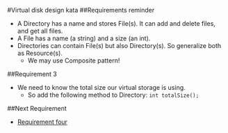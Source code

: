 #Virtual disk design kata
##Requirements reminder
* A Directory has a name and stores File(s). It can add and delete files, and get all files.
* A File has a name (a string) and a size (an int).
* Directories can contain File(s) but also Directory(s). So generalize both as Resource(s).
    * We may use Composite pattern!

##Requirement 3
* We need to know the total size our virtual storage is using.
    * So add the following method to Directory: ```int totalSize();```

##Next Requirement
* [Requirement four](../blob/master/requirement-4/README.md)
